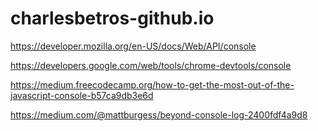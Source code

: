 # charlesbetros-github.io

https://developer.mozilla.org/en-US/docs/Web/API/console

https://developers.google.com/web/tools/chrome-devtools/console

https://medium.freecodecamp.org/how-to-get-the-most-out-of-the-javascript-console-b57ca9db3e6d

https://medium.com/@mattburgess/beyond-console-log-2400fdf4a9d8
